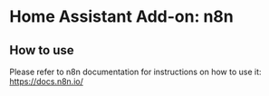 # Home Assistant Add-on: n8n

## How to use

Please refer to n8n documentation for instructions on how to use it:
https://docs.n8n.io/
